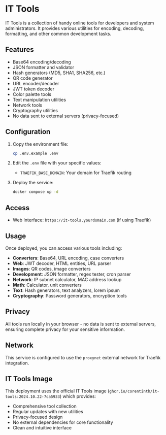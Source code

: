 # IT Tools

IT Tools is a collection of handy online tools for developers and system administrators. It provides various utilities for encoding, decoding, formatting, and other common development tasks.

## Features

- Base64 encoding/decoding
- JSON formatter and validator
- Hash generators (MD5, SHA1, SHA256, etc.)
- QR code generator
- URL encoder/decoder
- JWT token decoder
- Color palette tools
- Text manipulation utilities
- Network tools
- Cryptography utilities
- No data sent to external servers (privacy-focused)

## Configuration

1. Copy the environment file:
   ```bash
   cp .env.example .env
   ```

2. Edit the `.env` file with your specific values:
   - `TRAEFIK_BASE_DOMAIN`: Your domain for Traefik routing

3. Deploy the service:
   ```bash
   docker compose up -d
   ```

## Access

- Web Interface: `https://it-tools.yourdomain.com` (if using Traefik)

## Usage

Once deployed, you can access various tools including:

- **Converters**: Base64, URL encoding, case converters
- **Web**: JWT decoder, HTML entities, URL parser
- **Images**: QR codes, image converters
- **Development**: JSON formatter, regex tester, cron parser
- **Network**: IP subnet calculator, MAC address lookup
- **Math**: Calculator, unit converters
- **Text**: Hash generators, text analyzers, lorem ipsum
- **Cryptography**: Password generators, encryption tools

## Privacy

All tools run locally in your browser - no data is sent to external servers, ensuring complete privacy for your sensitive information.

## Network

This service is configured to use the `proxynet` external network for Traefik integration.

## IT Tools Image

This deployment uses the official IT Tools image (`ghcr.io/corentinth/it-tools:2024.10.22-7ca5933`) which provides:

- Comprehensive tool collection
- Regular updates with new utilities
- Privacy-focused design
- No external dependencies for core functionality
- Clean and intuitive interface
